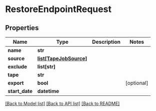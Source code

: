 # RestoreEndpointRequest

## Properties

Name | Type | Description | Notes
------------ | ------------- | ------------- | -------------
**name** | **str** |  | 
**source** | [**list[TapeJobSource]**](TapeJobSource.md) |  | 
**exclude** | **list[str]** |  | 
**tape** | **str** |  | 
**export** | **bool** |  | [optional] 
**start_date** | **datetime** |  | 

[[Back to Model list]](../#documentation-for-models) [[Back to API list]](../#documentation-for-api-endpoints) [[Back to README]](../)


